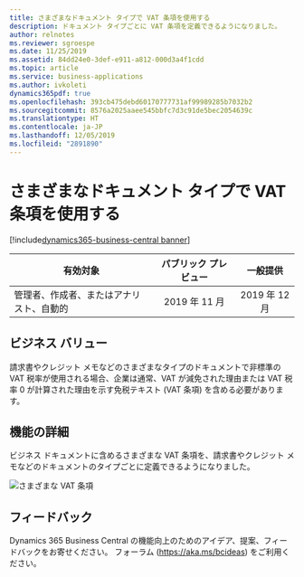 ```yaml
---
title: さまざまなドキュメント タイプで VAT 条項を使用する
description: ドキュメント タイプごとに VAT 条項を定義できるようになりました。
author: relnotes
ms.reviewer: sgroespe
ms.date: 11/25/2019
ms.assetid: 84dd24e0-3def-e911-a812-000d3a4f1cdd
ms.topic: article
ms.service: business-applications
ms.author: ivkoleti
dynamics365pdf: true
ms.openlocfilehash: 393cb475debd60170777731af99989285b7032b2
ms.sourcegitcommit: 8576a2025aaee545bbfc7d3c91de5bec2054639c
ms.translationtype: HT
ms.contentlocale: ja-JP
ms.lasthandoff: 12/05/2019
ms.locfileid: "2891890"
---
```

# <a name="use-vat-clauses-on-different-document-types"></a>さまざまなドキュメント タイプで VAT 条項を使用する
[!include[dynamics365-business-central banner](../includes/dynamics365-business-central.md)]

| 有効対象    |  パブリック プレビュー | 一般提供 | 
| ---------- | :----------: |:----------: |
|管理者、作成者、またはアナリスト、自動的|2019 年 11 月| 2019 年 12 月|


## <a name="business-value"></a>ビジネス バリュー
<!-- bv start -->
請求書やクレジット メモなどのさまざまなタイプのドキュメントで非標準の VAT 税率が使用される場合、企業は通常、VAT が減免された理由または VAT 税率 0 が計算された理由を示す免税テキスト (VAT 条項) を含める必要があります。
<!-- bv end -->



## <a name="feature-details"></a>機能の詳細
<!--feature detail start -->
ビジネス ドキュメントに含めるさまざまな VAT 条項を、請求書やクレジット メモなどのドキュメントのタイプごとに定義できるようになりました。


![さまざまな VAT 条項](media/vat-clause-document-type.png "さまざまな VAT 条項")
<!--feature detail end -->






## <a name="tell-us-what-you-think"></a>フィードバック
Dynamics 365 Business Central の機能向上のためのアイデア、提案、フィードバックをお寄せください。 フォーラム (https://aka.ms/bcideas) をご利用ください。



